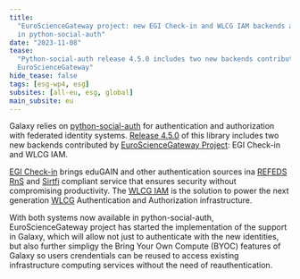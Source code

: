 ```yaml
---
title:
  "EuroScienceGateway project: new EGI Check-in and WLCG IAM backends available
  in python-social-auth"
date: "2023-11-08"
tease:
  "Python-social-auth release 4.5.0 includes two new backends contributed by
  EuroScienceGateway"
hide_tease: false
tags: [esg-wp4, esg]
subsites: [all-eu, esg, global]
main_subsite: eu
---
```


Galaxy relies on [python-social-auth](https://github.com/python-social-auth) for
authentication and authorization with federated identity systems.
[Release 4.5.0](https://github.com/python-social-auth/social-core/releases/tag/4.5.0)
of this library includes two new backends contributed by
[EuroScienceGateway Project](../../projects/esg/): EGI Check-in and WLCG IAM.

[EGI Check-in](https://www.egi.eu/service/check-in/) brings eduGAIN and other
authentication sources ina [REFEDS RnS](https://refeds.org/) and
[Sirtfi](https://aarc-project.eu/policies/sirtfi/) compliant service that
ensures security without compromising productivity. The
[WLCG IAM](https://wlcg.cloud.cnaf.infn.it/login) is the solution to power the
next generation [WLCG](https://wlcg.web.cern.ch/) Authentication and
Authorization infrastructure.

With both systems now available in python-social-auth, EuroScienceGateway
project has started the implementation of the support in Galaxy, which will
allow not just to authenticate with the new identities, but also further
simpligy the Bring Your Own Compute (BYOC) features of Galaxy so users
crendentials can be reused to access existing infrastructure computing services
without the need of reauthentication.
